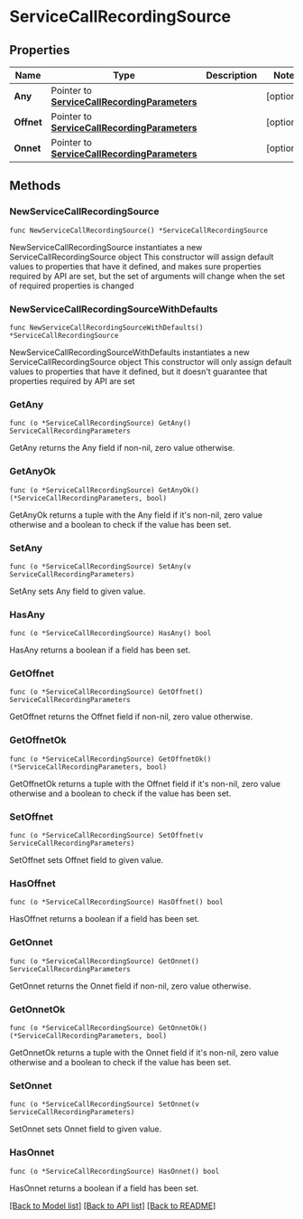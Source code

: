 # ServiceCallRecordingSource

## Properties

Name | Type | Description | Notes
------------ | ------------- | ------------- | -------------
**Any** | Pointer to [**ServiceCallRecordingParameters**](ServiceCallRecordingParameters.md) |  | [optional] 
**Offnet** | Pointer to [**ServiceCallRecordingParameters**](ServiceCallRecordingParameters.md) |  | [optional] 
**Onnet** | Pointer to [**ServiceCallRecordingParameters**](ServiceCallRecordingParameters.md) |  | [optional] 

## Methods

### NewServiceCallRecordingSource

`func NewServiceCallRecordingSource() *ServiceCallRecordingSource`

NewServiceCallRecordingSource instantiates a new ServiceCallRecordingSource object
This constructor will assign default values to properties that have it defined,
and makes sure properties required by API are set, but the set of arguments
will change when the set of required properties is changed

### NewServiceCallRecordingSourceWithDefaults

`func NewServiceCallRecordingSourceWithDefaults() *ServiceCallRecordingSource`

NewServiceCallRecordingSourceWithDefaults instantiates a new ServiceCallRecordingSource object
This constructor will only assign default values to properties that have it defined,
but it doesn't guarantee that properties required by API are set

### GetAny

`func (o *ServiceCallRecordingSource) GetAny() ServiceCallRecordingParameters`

GetAny returns the Any field if non-nil, zero value otherwise.

### GetAnyOk

`func (o *ServiceCallRecordingSource) GetAnyOk() (*ServiceCallRecordingParameters, bool)`

GetAnyOk returns a tuple with the Any field if it's non-nil, zero value otherwise
and a boolean to check if the value has been set.

### SetAny

`func (o *ServiceCallRecordingSource) SetAny(v ServiceCallRecordingParameters)`

SetAny sets Any field to given value.

### HasAny

`func (o *ServiceCallRecordingSource) HasAny() bool`

HasAny returns a boolean if a field has been set.

### GetOffnet

`func (o *ServiceCallRecordingSource) GetOffnet() ServiceCallRecordingParameters`

GetOffnet returns the Offnet field if non-nil, zero value otherwise.

### GetOffnetOk

`func (o *ServiceCallRecordingSource) GetOffnetOk() (*ServiceCallRecordingParameters, bool)`

GetOffnetOk returns a tuple with the Offnet field if it's non-nil, zero value otherwise
and a boolean to check if the value has been set.

### SetOffnet

`func (o *ServiceCallRecordingSource) SetOffnet(v ServiceCallRecordingParameters)`

SetOffnet sets Offnet field to given value.

### HasOffnet

`func (o *ServiceCallRecordingSource) HasOffnet() bool`

HasOffnet returns a boolean if a field has been set.

### GetOnnet

`func (o *ServiceCallRecordingSource) GetOnnet() ServiceCallRecordingParameters`

GetOnnet returns the Onnet field if non-nil, zero value otherwise.

### GetOnnetOk

`func (o *ServiceCallRecordingSource) GetOnnetOk() (*ServiceCallRecordingParameters, bool)`

GetOnnetOk returns a tuple with the Onnet field if it's non-nil, zero value otherwise
and a boolean to check if the value has been set.

### SetOnnet

`func (o *ServiceCallRecordingSource) SetOnnet(v ServiceCallRecordingParameters)`

SetOnnet sets Onnet field to given value.

### HasOnnet

`func (o *ServiceCallRecordingSource) HasOnnet() bool`

HasOnnet returns a boolean if a field has been set.


[[Back to Model list]](../README.md#documentation-for-models) [[Back to API list]](../README.md#documentation-for-api-endpoints) [[Back to README]](../README.md)


